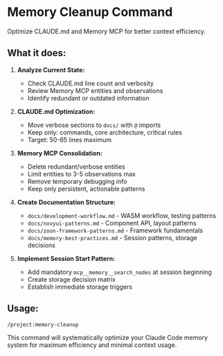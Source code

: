 # Memory Cleanup Command

Optimize CLAUDE.md and Memory MCP for better context efficiency.

## What it does:

1. **Analyze Current State:**
   - Check CLAUDE.md line count and verbosity
   - Review Memory MCP entities and observations
   - Identify redundant or outdated information

2. **CLAUDE.md Optimization:**
   - Move verbose sections to `docs/` with `@` imports
   - Keep only: commands, core architecture, critical rules
   - Target: 50-65 lines maximum

3. **Memory MCP Consolidation:**
   - Delete redundant/verbose entities
   - Limit entities to 3-5 observations max
   - Remove temporary debugging info
   - Keep only persistent, actionable patterns

4. **Create Documentation Structure:**
   - `docs/development-workflow.md` - WASM workflow, testing patterns
   - `docs/novyui-patterns.md` - Component API, layout patterns
   - `docs/zoon-framework-patterns.md` - Framework fundamentals
   - `docs/memory-best-practices.md` - Session patterns, storage decisions

5. **Implement Session Start Pattern:**
   - Add mandatory `mcp__memory__search_nodes` at session beginning
   - Create storage decision matrix
   - Establish immediate storage triggers

## Usage:

```
/project:memory-cleanup
```

This command will systematically optimize your Claude Code memory system for maximum efficiency and minimal context usage.